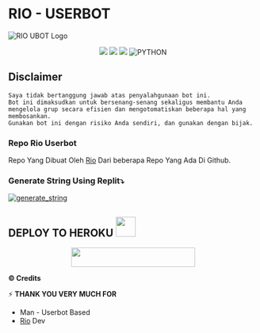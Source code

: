 # RIO - USERBOT   
    

![RIO UBOT Logo](https://telegra.ph/file/bf0f71c6a3da0e96c5547.jpg)

<p align="center">
    <a href="https://github.com/RioProjectX/Rio-Userbot/commits/Rio-Userbot"><img src="https://img.shields.io/github/last-commit/RioProjectX/Rio-Userbot?color=ff0000&logo=github&logoColor=ffffff&style=for-the-badge" /></a>
    <a href="https://github.com/RioProjectX/Rio-Userbot"> <img src="https://img.shields.io/github/repo-size/RioProjectX/Rio-Userbot?logo=github&style=for-the-badge" /></a>
    <a href="https://pypi.org/project/Telethon/"><img src="https://img.shields.io/pypi/v/telethon?color=important&label=telethon&logo=python&logoColor=brightgreen&style=for-the-badge" /></a>
    <img alt="PYTHON" src="https://img.shields.io/badge/PYTHON-v3.9.6-purple?style=for-the-badge&logo=appveyor"/>
    </p>

## Disclaimer

```
Saya tidak bertanggung jawab atas penyalahgunaan bot ini.
Bot ini dimaksudkan untuk bersenang-senang sekaligus membantu Anda
mengelola grup secara efisien dan mengotomatiskan beberapa hal yang membosankan.
Gunakan bot ini dengan risiko Anda sendiri, dan gunakan dengan bijak.
```

### Repo Rio Userbot
Repo Yang Dibuat Oleh [Rio](https://t.me/riio00) Dari beberapa Repo Yang Ada Di Github. 


### Generate String Using Replit⤵️

<a href="https://replit.com/@RioProjectX/Rio-String-Sesiom?v=1"><img src="https://img.shields.io/badge/run-string__session.py-magenta?style=for-the-badge&logo=repl.it" alt="generate_string" /></a>


## DEPLOY TO HEROKU <img src="./resources/extras/Kenpurple.gif" width="40px">
<p align="center"><a href="https://heroku.com/deploy?template=https://github.com/RioProjectX/Rio-Userbot/tree/Rio-UserbotNEW"> <img src="https://img.shields.io/badge/Deploy%20To%20Heroku-purple?style=flat&logo=heroku" width="250" height="38.60" /></a></p>


  <b>© Credits</b></summary>


⚡ **THANK YOU VERY MUCH FOR**
*   Man - Userbot Based
*   [Rio](https://github.com/RioProjectX/Rio-Userbot) Dev
